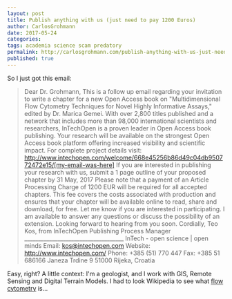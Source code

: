 ```yaml
---
layout: post
title: Publish anything with us (just need to pay 1200 Euros)
author: CarlosGrohmann
date: 2017-05-24
categories: 
tags: academia science scam predatory 
permalink: http://carlosgrohmann.com/publish-anything-with-us-just-need-to-pay-1200-euros/
published: true
---
```

So I just got this email: 

> Dear Dr. Grohmann, This is a follow up email regarding your invitation to write a chapter for a new Open Access book on "Multidimensional Flow Cytometry Techniques for Novel Highly Informative Assays," edited by Dr. Marica Gemei. With over 2,800 titles published and a network that includes more than 98,000 international scientists and researchers, InTechOpen is a proven leader in Open Access book publishing. Your research will be available on the strongest Open Access book platform offering increased visibility and scientific impact. For complete project details visit: http://www.intechopen.com/welcome/668e45256b86d49c04db950772472e15/[my-email-was-here] If you are interested in publishing your research with us, submit a 1 page outline of your proposed chapter by 31 May, 2017 Please note that a payment of an Article Processing Charge of 1200 EUR will be required for all accepted chapters. This fee covers the costs associated with production and ensures that your chapter will be available online to read, share and download, for free. Let me know if you are interested in participating. I am available to answer any questions or discuss the possibility of an extension. Looking forward to hearing from you soon. Cordially, Teo Kos, from InTechOpen Publishing Process Manager ____________________________________ InTech - open science \| open minds Email: kos@intechopen.com Website: http://www.intechopen.com/ Phone: +385 (51) 770 447 Fax: +385 51 686166 Janeza Trdine 9 51000 Rijeka, Croatia 



Easy, right? A little context: I'm a geologist, and I work with GIS, Remote Sensing and Digital Terrain Models. I had to look Wikipedia to see what [flow cytometry](https://en.wikipedia.org/wiki/Flow_cytometry) is...  

